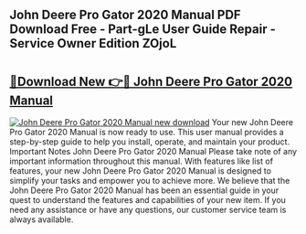 ## John Deere Pro Gator 2020 Manual PDF Download Free - Part-gLe User Guide Repair - Service Owner Edition ZOjoL

# <h2><a href="http://bc88229.oget.top/?id=John+Deere+Pro+Gator+2020+Manual">🔗Download New 👉🔴 John Deere Pro Gator 2020 Manual</a></h2>

[![John Deere Pro Gator 2020 Manual new download](https://i.imgur.com/5g1atiW.png)](http://bc88229.oget.top/?id=John+Deere+Pro+Gator+2020+Manual)
Your new John Deere Pro Gator 2020 Manual is now ready to use. This user manual provides a step-by-step guide to help you install, operate, and maintain your product. Important Notes John Deere Pro Gator 2020 Manual Please take note of any important information throughout this manual. With features like list of features, your new John Deere Pro Gator 2020 Manual is designed to simplify your tasks and empower you to achieve more. We believe that the John Deere Pro Gator 2020 Manual has been an essential guide in your quest to understand the features and capabilities of your new item. If you need any assistance or have any questions, our customer service team is always available.
